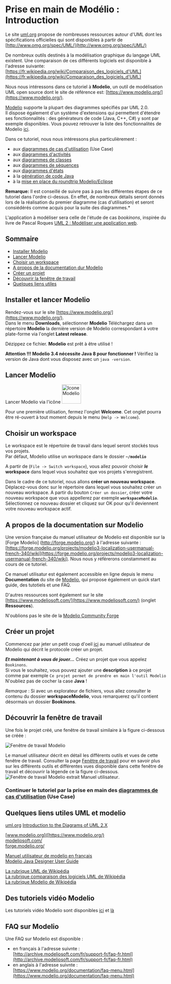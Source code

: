 # Prise en main de Modélio : Introduction
<!-- => retour à la ligne, 2 espaces .... -->


Le site [uml.org](http://www.uml.org/) propose de nombreuses ressources autour d'UML dont 
les spécifications officielles qui sont disponibles à partir de [http://www.omg.org/spec/UML/](http://www.omg.org/spec/UML/)

De nombreux outils destinés à la modélisation graphique du langage UML existent. Une comparaison de ces différents logiciels est disponible à l'adresse suivante: [https://fr.wikipedia.org/wiki/Comparaison_des_logiciels_d'UML](https://fr.wikipedia.org/wiki/Comparaison_des_logiciels_d'UML)


Nous nous intéressons dans ce tutoriel à **Modelio**, un outil de modélisation UML open source dont le site de référence est: [https://www.modelio.org/](https://www.modelio.org/).

<!--Un aperçu de Modelio est disponible sur : [https://fr.wikipedia.org/wiki/Modelio](https://fr.wikipedia.org/wiki/Modelio)-->

[Modelio](https://www.modelio.org/) supporte la plupart des diagrammes spécifiés par UML 2.0.  
Il dispose également d'un système d'extensions qui permettent d'étendre ses fonctionnalités : des générateurs de code (Java, C++, C#) y sont par exemple disponibles. Vous pouvez retrouver la liste des fonctionnalités de Modelio [ici](http://www.modeliosoft.com/fr/products/fonctionnalites-de-modelio.html).


Dans ce tutoriel, nous nous intéressons plus particulièrement :

* aux [diagrammes de cas d'utilisation](Modelio_UseCase.md) (Use Case)
* aux [diagrammes d'activités](Modelio_Activites.md)
* aux [diagrammes de classes](Modelio_Classes.md)
* aux [diagrammes de séquences](Modelio_Sequences.md)
* aux [diagrammes d'états](Modelio_Etats.md)
* à la [génération de code Java](Modelio_GenerationCodeJava.md)
* à la [mise en place du roundtrip Modelio/Eclipse](Modelio_RoundtripEclipse.md)

**Remarque:** Il est conseillé de suivre pas à pas les différentes étapes de ce tutoriel dans l'ordre ci-dessus. En effet, de nombreux détails seront donnés lors de la réalisation du premier diagramme (cas d'utilisation) et seront consiédérés comme acquis pour la suite des diagrammes.*

L'application à modéliser sera celle de l'étude de cas *bookinons*, inspirée du livre de Pascal Roques [UML 2 : Modéliser une application web](http://www.eyrolles.com/Informatique/Livre/uml-2-9782212123890).



## Sommaire
* [Installer Modelio](#installation)
* [Lancer Modelio](#lancement)
* [Choisir un workspace](#choixWorkspace)
* [A propos de la documentation dur Modelio](#documentation)  
* [Créer un projet](#creerProjet)
* [Découvrir la fenêtre de travail](#fenetreTravail)
* [Quelques liens utiles](#liens)

## Installer et lancer Modelio <a id="installation"></a> 

Rendez-vous sur le site [https://www.modelio.org/](https://www.modelio.org/).  
Dans le menu **Downloads**, sélectionner **Modelio** 
Téléchargez dans un répertoire **Modelio** la dernière version de Modelio correspondant à votre plate-forme via l'onglet **Latest release**.

Dézippez ce fichier. **Modelio** est prêt à être utilisé !

**Attention !!! Modelio 3.4 nécessite Java 8 pour fonctionner !** Vérifiez la version de Java dont vous disposez avec un `java -version`.

## Lancer Modelio <a id="lancement"></a> 
Lancer Modelio via l'icône 
<img src="images/modelio_logo.jpg" alt="Icone Modelio" width="60">
<!--[Icone Modelio"](images/modelio_logo.jpg)-->

Pour une première utilisation, fermez l'onglet **Welcome**.
Cet onglet pourra être ré-ouvert à tout moment depuis le menu (`Help -> Welcome`).

## Choisir un workspace <a id="choixWorkspace"></a> 

Le workspace est le répertoire de travail dans lequel seront stockés tous vos projets.  
Par défaut, Modelio utilise un workspace dans le dossier **`~/modelio`**

A partir de (`File -> Switch workspace`), vous allez pouvoir choisir ***le*** **workspace** dans lequel vous souhaitez que vos projets s'enregistrent. 

Dans le cadre de ce tutoriel, nous allons **créer un nouveau workspace**.
Déplacez-vous donc sur le répertoire dans lequel vous souhaitez créer un nouveau workspace.
A partir du bouton `Créer un dossier`, créer votre nouveau workspace que vous appellerez par exemple **`workspaceModelio`**.  
Sélectionnez ce nouveau dossier et cliquez sur OK pour qu'il deviennent votre nouveau workspace actif.


## A propos de la documentation sur Modelio <a id="documentation"></a>

Une version française du manuel utilisateur de Modelio est disponible sur la [Forge Modelio] (http://forge.modelio.org/) à l'adresse suivante :
[https://forge.modelio.org/projects/modelio3-localization-usermanual-french-340/wiki](https://forge.modelio.org/projects/modelio3-localization-usermanual-french-340/wiki).
Nous nous y référerons constamment au cours de ce tutoriel.

Ce manuel utilisatur est également accessible en ligne depuis le menu **Documentation** du site de [Modelio](https://www.modelio.org/), qui propose également un quick start guide, des tutotiels et une FAQ.

D'autres ressources sont également sur le site [https://www.modeliosoft.com/](https://www.modeliosoft.com/) (onglet **Ressources**).

N'oublions pas le site de la [Modelio Community Forge](http://forge.modelio.org/)

## Créer un projet  <a id="creerProjet"></a>

Commencez par jeter un petit coup d'oeil [ici](http://forge.modelio.org/projects/modelio3-localization-usermanual-french-340/wiki/Modeler-_modeler_managing_projects_create_project) au manuel utilisateur de Modelio qui décrit le protocole créer un projet.

***Et maintenant à vous de jouer...*** 
Créez un projet que vous appelez `Bookinons`.  
Si vous le souhaitez, vous pouvez ajouter une **description** à ce projet comme par exemple `Ce projet permet de prendre en main l'outil Modelio`  
N'oubliez pas de cocher la case **Java** !

*Remarque* : Si avec un explorateur de fichiers, vous allez consulter le contenu du dossier **workspaceModelio**, vous remarquerez qu'il contient désormais un dossier **Bookinons**.

## Découvrir la fenêtre de travail  <a id="fenetreTravail"></a>
Une fois le projet créé, une fenêtre de travail similaire à la figure ci-dessous se créée :

![Fenêtre de travail Modelio](images/Bookinons_FenetreTravailPrincipale.png)

Le manuel utilisateur décrit en détail les différents outils et vues de cette fenêtre de travail. Consulter la page [Fenêtre de travail](http://forge.modelio.org/projects/modelio3-localization-usermanual-french-340/wiki/Modeler-_modeler_interface_main_window) pour en savoir plus sur les différents outils et différentes vues disponible dans cette fenêtre de travail et découvrir la légende ce la figure ci-dessous.
![Fenêtre de travail Modelio extrait Manuel utilisateur](http://forge.modelio.org/attachments/download/14249/fr_main_window.png).



### Continuer le tutoriel par la prise en main des [diagrammes de cas d'utilisation](Modelio_UseCase.md) (Use Case)


## Quelques liens utiles UML et modelio <a id="liens"></a>
[uml.org](http://www.uml.org/)
[Introduction to the Diagrams of UML 2.X](http://www.agilemodeling.com/essays/umlDiagrams.htm)
  
[www.modelio.org]([https://www.modelio.org/)  
[modeliosoft.com/](https://www.modeliosoft.com/)  
[forge.modelio.org/](http://forge.modelio.org/)

[Manuel utilisateur de modelio en français](https://forge.modelio.org/projects/modelio3-localization-usermanual-french-340/wiki)  
[Modelio Java Designer User Guide](http://forge.modelio.org/projects/javadesigner-modelio34-user-manual-english/wiki)   

[La rubrique UML de Wikipédia](https://fr.wikipedia.org/wiki/UML_%28informatique%29)  
[La rubrique comparaison des logiciels UML de Wikipédia](https://fr.wikipedia.org/wiki/Comparaison_des_logiciels_d'UML)  
[La rubrique Modelio de Wikipédia](https://fr.wikipedia.org/wiki/Modelio)

## Des tutoriels vidéo Modelio <a id="videos"></a>

Les tutoriels vidéo Modelio sont disponibles [ici](http://archive.modeliosoft.com/fr/quick-tour-fr/modelio-video-tutorials.html) et [là](https://www.modeliosoft.com/fr/ressources/tutoriels-video.html)

## FAQ sur Modelio <a id="faq"></a>

Une FAQ sur Modelio est disponible :

 * en français à l'adresse suivnte : [http://archive.modeliosoft.com/fr/support-fr/faq-fr.html](http://archive.modeliosoft.com/fr/support-fr/faq-fr.html)
 * en anglais à l'adresse suivnte : [https://www.modelio.org/documentation/faq-menu.html](https://www.modelio.org/documentation/faq-menu.html)
